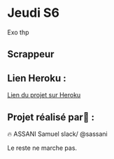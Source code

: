 
# Jeudi S6

Exo thp
                         
## Scrappeur 

## Lien Heroku :
[Lien du projet sur Heroku](https://ask-your-money.herokuapp.com/)

## Projet réalisé par:tea: :

:fire: ASSANI Samuel   slack/  @sassani

Le reste ne marche pas.
